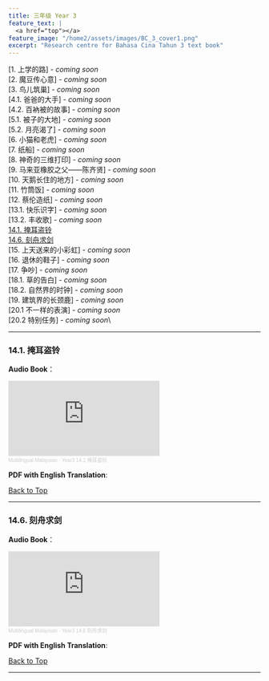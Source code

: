 ```yaml
---
title: 三年级 Year 3 
feature_text: |
  <a href="top"></a>
feature_image: "/home2/assets/images/BC_3_cover1.png"
excerpt: "Research centre for Bahasa Cina Tahun 3 text book"
---
```

[1. 上学的路] - *coming soon*\
[2. 魔豆传心意] - *coming soon*\
[3. 鸟儿筑巢] - *coming soon*\
[4.1. 爸爸的大手] - *coming soon*\
[4.2. 百衲被的故事] - *coming soon*\
[5.1. 被子的大地] - *coming soon*\
[5.2. 月亮渴了] - *coming soon*\
[6. 小猫和老虎] - *coming soon*\
[7. 纸船] - *coming soon*\
[8. 神奇的三维打印] - *coming soon*\
[9. 马来亚橡胶之父——陈齐贤] - *coming soon*\
[10. 天鹅长住的地方] - *coming soon*\
[11. 竹筒饭] - *coming soon*\
[12. 蔡伦造纸] - *coming soon*\
[13.1. 快乐识字] - *coming soon*\
[13.2. 丰收歌] - *coming soon*\
[14.1. 掩耳盗铃](#14.1)\
[14.6. 刻舟求剑](#14.6)\
[15. 上天送来的小彩虹] - *coming soon*\
[16. 退休的鞋子] - *coming soon*\
[17. 争吵] - *coming soon*\
[18.1. 草的告白] - *coming soon*\
[18.2. 自然界的时钟] - *coming soon*\
[19. 建筑界的长颈鹿] - *coming soon*\
[20.1 不一样的表演] - *coming soon*\
[20.2 特别任务] - *coming soon*\


----
### 14.1. 掩耳盗铃 <a name="14.1"></a>
**Audio Book**： 
<iframe width="60%" height="150" scrolling="no" frameborder="no" allow="autoplay" src="https://w.soundcloud.com/player/?url=https%3A//api.soundcloud.com/tracks/1338932488&color=%23ff5500&auto_play=false&hide_related=false&show_comments=true&show_user=true&show_reposts=false&show_teaser=true&visual=true"></iframe><div style="font-size: 10px; color: #cccccc;line-break: anywhere;word-break: normal;overflow: hidden;white-space: nowrap;text-overflow: ellipsis; font-family: Interstate,Lucida Grande,Lucida Sans Unicode,Lucida Sans,Garuda,Verdana,Tahoma,sans-serif;font-weight: 100;"><a href="https://soundcloud.com/multilingual-malaysian" title="Multilingual Malaysian" target="_blank" style="color: #cccccc; text-decoration: none;">Multilingual Malaysian</a> · <a href="https://soundcloud.com/multilingual-malaysian/year3-141" title="Year3 14.1 掩耳盗铃" target="_blank" style="color: #cccccc; text-decoration: none;">Year3 14.1 掩耳盗铃</a></div>

**PDF with English Translation**:

[Back to Top](#top)

----
### 14.6. 刻舟求剑<a name="14.6"></a>
**Audio Book**：
<iframe width="60%" height="150" scrolling="no" frameborder="no" allow="autoplay" src="https://w.soundcloud.com/player/?url=https%3A//api.soundcloud.com/tracks/1338948136&color=%23ff5500&auto_play=false&hide_related=false&show_comments=true&show_user=true&show_reposts=false&show_teaser=true&visual=true"></iframe><div style="font-size: 10px; color: #cccccc;line-break: anywhere;word-break: normal;overflow: hidden;white-space: nowrap;text-overflow: ellipsis; font-family: Interstate,Lucida Grande,Lucida Sans Unicode,Lucida Sans,Garuda,Verdana,Tahoma,sans-serif;font-weight: 100;"><a href="https://soundcloud.com/multilingual-malaysian" title="Multilingual Malaysian" target="_blank" style="color: #cccccc; text-decoration: none;">Multilingual Malaysian</a> · <a href="https://soundcloud.com/multilingual-malaysian/year3-146" title="Year3 14.6 刻舟求剑" target="_blank" style="color: #cccccc; text-decoration: none;">Year3 14.6 刻舟求剑</a></div>

**PDF with English Translation**:

[Back to Top](#top)

----

